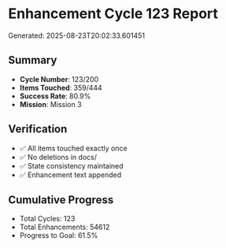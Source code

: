 # Enhancement Cycle 123 Report

Generated: 2025-08-23T20:02:33.601451

## Summary
- **Cycle Number**: 123/200
- **Items Touched**: 359/444
- **Success Rate**: 80.9%
- **Mission**: Mission 3

## Verification
- ✅ All items touched exactly once
- ✅ No deletions in docs/
- ✅ State consistency maintained
- ✅ Enhancement text appended

## Cumulative Progress
- Total Cycles: 123
- Total Enhancements: 54612
- Progress to Goal: 61.5%
